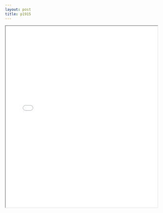 ```yaml
---
layout: post
title: p1915
---
```


<div class="pdf-container">
<iframe src="/ea/assets/pdfs/misc/p1915.pdf" height="600" width="100%" allowFullScreen="true"></iframe>
</div>

